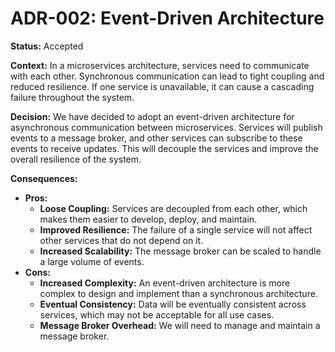 # ADR-002: Event-Driven Architecture

**Status:** Accepted

**Context:** In a microservices architecture, services need to communicate with each other. Synchronous communication can lead to tight coupling and reduced resilience. If one service is unavailable, it can cause a cascading failure throughout the system.

**Decision:** We have decided to adopt an event-driven architecture for asynchronous communication between microservices. Services will publish events to a message broker, and other services can subscribe to these events to receive updates. This will decouple the services and improve the overall resilience of the system.

**Consequences:**

*   **Pros:**
    *   **Loose Coupling:** Services are decoupled from each other, which makes them easier to develop, deploy, and maintain.
    *   **Improved Resilience:** The failure of a single service will not affect other services that do not depend on it.
    *   **Increased Scalability:** The message broker can be scaled to handle a large volume of events.
*   **Cons:**
    *   **Increased Complexity:** An event-driven architecture is more complex to design and implement than a synchronous architecture.
    *   **Eventual Consistency:** Data will be eventually consistent across services, which may not be acceptable for all use cases.
    *   **Message Broker Overhead:** We will need to manage and maintain a message broker.
